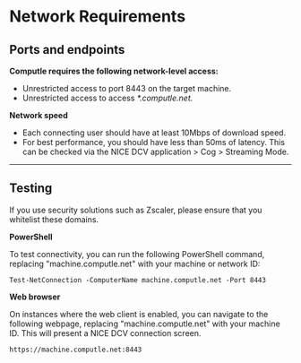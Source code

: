 # Network Requirements

## **Ports and endpoints**

**Computle requires the following network-level access:**

* Unrestricted access to port 8443 on the target machine.
* Unrestricted access to access _\*.computle.net._

**Network speed**

* Each connecting user should have at least 10Mbps of download speed.&#x20;
* For best performance, you should have less than 50ms of latency. This can be checked via the NICE DCV application > Cog > Streaming Mode.

***

## Testing

If you use security solutions such as Zscaler, please ensure that you whitelist these domains.&#x20;

**PowerShell**

To test connectivity, you can run the following PowerShell command, replacing "machine.computle.net" with your machine or network ID:

`Test-NetConnection -ComputerName machine.computle.net -Port 8443`

**Web browser**

On instances where the web client is enabled, you can navigate to the following webpage, replacing "machine.computle.net" with your machine ID. This will present a NICE DCV connection screen.

`https://machine.computle.net:8443`
